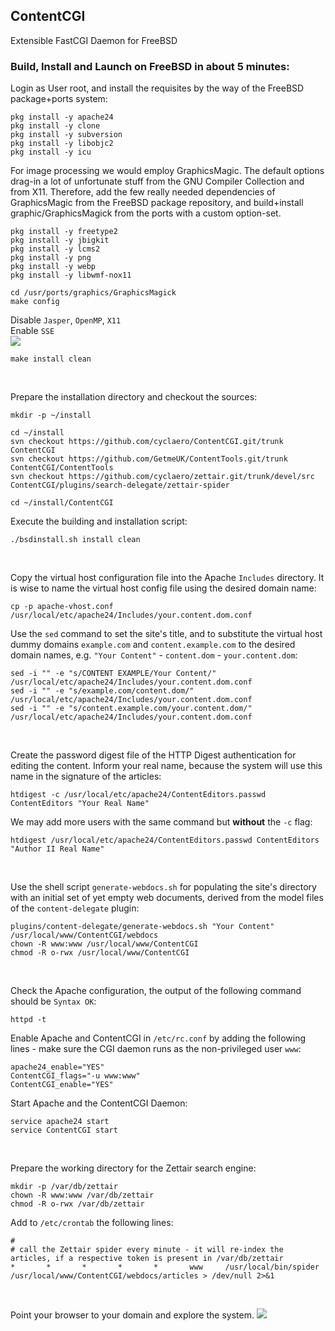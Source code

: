 ## ContentCGI
Extensible FastCGI Daemon for FreeBSD


### Build, Install and Launch on FreeBSD in about 5 minutes:

Login as User root, and install the requisites by the way of the FreeBSD package+ports system:

    pkg install -y apache24
    pkg install -y clone
    pkg install -y subversion
    pkg install -y libobjc2
    pkg install -y icu

For image processing we would employ GraphicsMagic. The default options drag-in a lot of unfortunate stuff from the GNU Compiler Collection and from X11. Therefore, add the few really needed dependencies of GraphicsMagic from the FreeBSD package repository, and build+install graphic/GraphicsMagick from the ports with a custom option-set.

    pkg install -y freetype2
    pkg install -y jbigkit
    pkg install -y lcms2
    pkg install -y png
    pkg install -y webp
    pkg install -y libwmf-nox11

    cd /usr/ports/graphics/GraphicsMagick
    make config

Disable `Jasper`, `OpenMP`, `X11`  
Enable `SSE`  
<img src="https://obsigna.com/articles/media/1529528376/GM-Options.png">

    make install clean
   

Prepare the installation directory and checkout the sources:

    mkdir -p ~/install

    cd ~/install
    svn checkout https://github.com/cyclaero/ContentCGI.git/trunk ContentCGI
    svn checkout https://github.com/GetmeUK/ContentTools.git/trunk ContentCGI/ContentTools
    svn checkout https://github.com/cyclaero/zettair.git/trunk/devel/src ContentCGI/plugins/search-delegate/zettair-spider

    cd ~/install/ContentCGI

Execute the building and installation script:

    ./bsdinstall.sh install clean
   

Copy the virtual host configuration file into the Apache `Includes` directory. It is wise to name the virtual host config file using the desired domain name:

    cp -p apache-vhost.conf /usr/local/etc/apache24/Includes/your.content.dom.conf

Use the `sed` command  to set the site's title, and to substitute the virtual host dummy domains `example.com` and `content.example.com` to the desired domain names, e.g. `"Your Content"` - `content.dom` - `your.content.dom`:

    sed -i "" -e "s/CONTENT EXAMPLE/Your Content/"         /usr/local/etc/apache24/Includes/your.content.dom.conf
    sed -i "" -e "s/example.com/content.dom/"              /usr/local/etc/apache24/Includes/your.content.dom.conf
    sed -i "" -e "s/content.example.com/your.content.dom/" /usr/local/etc/apache24/Includes/your.content.dom.conf
   

Create the password digest file of the HTTP Digest authentication for editing the content. Inform your real name, because the system will use this name in the signature of the articles:

    htdigest -c /usr/local/etc/apache24/ContentEditors.passwd ContentEditors "Your Real Name"

We may add more users with the same command but __without__ the `-c` flag:

    htdigest /usr/local/etc/apache24/ContentEditors.passwd ContentEditors "Author II Real Name"
   

Use the shell script `generate-webdocs.sh` for populating the site's directory with an initial set of yet empty web documents, derived from the model files of the `content-delegate` plugin:

    plugins/content-delegate/generate-webdocs.sh "Your Content" /usr/local/www/ContentCGI/webdocs
    chown -R www:www /usr/local/www/ContentCGI
    chmod -R o-rwx /usr/local/www/ContentCGI
   

Check the Apache configuration, the output of the following command should be `Syntax OK`:

    httpd -t

Enable Apache and ContentCGI in `/etc/rc.conf` by adding the following lines - make sure the CGI daemon runs as the non-privileged user `www`:

    apache24_enable="YES"
    ContentCGI_flags="-u www:www"
    ContentCGI_enable="YES"

Start Apache and the ContentCGI Daemon:

    service apache24 start
    service ContentCGI start
   

Prepare the working directory for the Zettair search engine:

    mkdir -p /var/db/zettair
    chown -R www:www /var/db/zettair
    chmod -R o-rwx /var/db/zettair

Add to `/etc/crontab` the following lines:

    #
    # call the Zettair spider every minute - it will re-index the articles, if a respective token is present in /var/db/zettair
    *       *       *       *       *       www     /usr/local/bin/spider /usr/local/www/ContentCGI/webdocs/articles > /dev/null 2>&1
   

Point your browser to your domain and explore the system.
<A href="https://obsigna.com/"><IMG src="https://obsigna.com/articles/media/2018/Obsigna's Test.png"></A>
